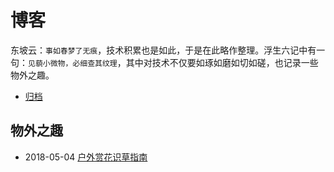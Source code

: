 # 博客

东坡云：`事如春梦了无痕`，技术积累也是如此，于是在此略作整理。浮生六记中有一句：`见藐小微物，必细查其纹理`，其中对技术不仅要如琢如磨如切如磋，也记录一些物外之趣。

+ [归档](https://shanyue.tech/archive)

## 物外之趣

+ 2018-05-04  [户外赏花识草指南](https://shfshanyue.github.io/plant/#/)

